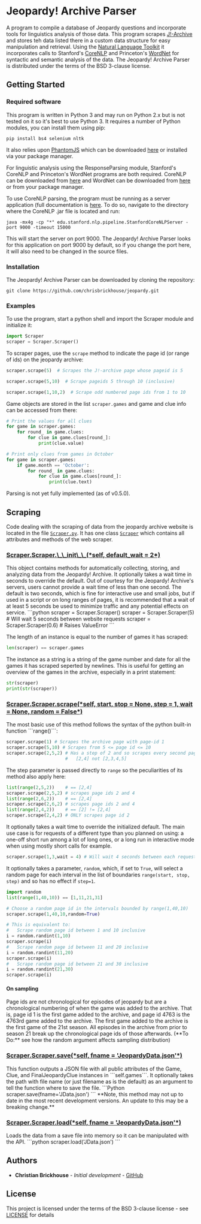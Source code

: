 # Jeopardy! Archive Parser

A program to compile a database of Jeopardy questions and incorporate tools for linguistics analysis of those data. This program scrapes [J!-Archive](http://www.j-archive.com) and stores teh data listed there in a custom data structure for easy manipulation and retrieval. Using the [Natural Language Toolkit](https://github.com/nltk/nltk)
it incorporates calls to Stanford's [CoreNLP](https://github.com/stanfordnlp/CoreNLP) and Princeton's [WordNet](https://wordnet.princeton.edu/) for syntactic and semantic analysis of the data. The Jeopardy! Archive Parser is distributed under the terms of the BSD 3-clause license.

## Getting Started

### Required software

This program is written in Python 3 and may run on Python 2.x but is not tested on it so it's best to use Python 3. It requires a number of Python modules, you can install them using pip:

```
pip install bs4 selenium nltk
```

It also relies upon [PhantomJS](https://github.com/ariya/phantomjs/) which can be downloaded [here](http://phantomjs.org/) or installed via your package manager.

For linguistic analysis using the ResponseParsing module, Stanford's CoreNLP and Princeton's WordNet programs are both required. CoreNLP can be downloaded from [here](https://stanfordnlp.github.io/CoreNLP/download.html) and WordNet can be downloaded from [here](https://wordnet.princeton.edu/wordnet/download/current-version/) or from your package manager.

To use CoreNLP parsing, the program must be running as a server application (full documentation is [here](https://stanfordnlp.github.io/CoreNLP/corenlp-server.html). To do so, navigate to the directory where the CoreNLP .jar file is located and run:

```java -mx4g -cp "*" edu.stanford.nlp.pipeline.StanfordCoreNLPServer -port 9000 -timeout 15000```

This will start the server on port 9000. The Jeopardy! Archive Parser looks for this application on port 9000 by default, so if you change the port here, it will also need to be changed in the source files.

### Installation

The Jeopardy! Archive Parser can be downloaded by cloning the repository:

```
git clone https://github.com/chrisbrickhouse/jeopardy.git
```

### Examples

To use the program, start a python shell and import the Scraper module and initialize it:

```python
import Scraper
scraper = Scraper.Scraper()
```

To scraper pages, use the ```scrape``` method to indicate the page id (or range of ids) on the jeopardy archive:

```python
scraper.scrape(5)  # Scrapes the J!-archive page whose pageid is 5

scraper.scrape(5,10)  # Scrape pageids 5 through 10 (inclusive)

scraper.scrape(1,10,2)  # Scrape odd numbered page ids from 1 to 10
```

Game objects are stored in the list ```scraper.games``` and game and clue info can be accessed from there:

```python
# Print the values for all clues
for game in scraper.games:
    for round_ in game.clues:
        for clue in game.clues[round_]:
            print(clue.value)

# Print only clues from games in October
for game in scraper.games:
    if game.month == 'October':
        for round_ in game.clues:
            for clue in game.clues[round_]:
                print(clue.text)
```

Parsing is not yet fully implemented (as of v0.5.0).

## Scraping
Code dealing with the scraping of data from the jeopardy archive website is located in the file [```Scraper.py```](Scraper.py). It has one class [```Scraper```](https://github.com/chrisbrickhouse/jeopardy/blob/dev/Scraper.py#L14-L167) which contains all attributes and methods of the web scraper.

<h3 id="Scraper-Scraper-init" style="%font-family: monospace;"><a href="https://github.com/chrisbrickhouse/jeopardy/blob/dev/Scraper.py#L31-L50">Scraper.Scraper.\_\_init\_\_(*self, default_wait = 2*)</a></h3>
This object contains methods for automatically collecting, storing, and analyzing data from the Jeopardy! Archive. It optionally takes a wait time in seconds to override the default. Out of courtesy for the Jeopardy! Archive's servers, users cannot provide a wait time of less than one second. The default is two seconds, which is fine for interactive use and small jobs, but if used in a script or on long ranges of pages, it is recommended that a wait of at least 5 seconds be used to minimize traffic and any potential effects on service.
```python
scraper = Scraper.Scraper()
scraper = Scraper.Scraper(5) # Will wait 5 seconds between website requests
scraper = Scraper.Scraper(0.6) # Raises ValueError
```

The length of an instance is equal to the number of games it has scraped:
```Python
len(scraper) == scraper.games
```

The instance as a string is a string of the game number and date for all the games it has scraped seperted by newlines. This is useful for getting an overview of the games in the archive, especially in a print statement:
```Python
str(scraper)
print(str(scraper))
```

<h3 id="Scraper-Scraper-scrape" style="%font-family: monospace;"><a href="https://github.com/chrisbrickhouse/jeopardy/blob/dev/Scraper.py#L52-L123">Scraper.Scraper.scrape(*self, start, stop = None, step = 1, wait = None, random = False*)</a></h3>
The most basic use of this method follows the syntax of the python built-in function ```range()```:

```python
scraper.scrape(1) # Scrapes the archive page with page-id 1
scraper.scrape(5,10) # Scrapes from 5 <= page id <= 10
scraper.scrape(2,5,2) # Has a step of 2 and so scrapes every second page:
                      #   [2,4] not [2,3,4,5]
```

The step parameter is passed directly to ```range``` so the peculiarities of its method also apply here:

```python
list(range(2,5,2))    # == [2,4]
scraper.scrape(2,5,2) # scrapes page ids 2 and 4
list(range(2,6,2))    # == [2,4]
scraper.scrape(2,6,2) # scrapes page ids 2 and 4
list(range(2,4,2))    # == [2] != [2,4]
scraper.scrape(2,4,2) # ONLY scrapes page id 2
```


It optionally takes a wait time to override the initialized default. The main use case is for requests of a different type than you planned on using: a one-off short run among a lot of long ones, or a long run in interactive mode when using mostly short calls for example.

```python
scraper.scrape(1,3,wait = 4) # Will wait 4 seconds between each request.
```

It optionally takes a parameter, ```random```, which, if set to ```True```, will select a random page for each interval in the list of boundaries ```range(start, stop, step)``` and so has no effect if ```step=1```.

```python
import random
list(range(1,40,10)) == [1,11,21,31]

# Choose a random page id in the intervals bounded by range(1,40,10)
scraper.scrape(1,40,10,random=True)

# This is equivalent to:
#   Scrape random page id between 1 and 10 inclusive
i = random.randint(1,10)
scraper.scrape(i)
#   Scrape random page id between 11 and 20 inclusive
i = random.randint(11,20)
scraper.scrape(i)
#   Scrape random page id between 21 and 30 inclusive
i = random.randint(21,30)
scraper.scrape(i)
```

<h4> On sampling</h4>
Page ids are not chronological for episodes of jeopardy but are a chronological numbering of when the game was added to the archive. That is, page id 1 is the first game added to the archive, and page id 4763 is the 4763rd game added to the archive. The first game added to the archive is the first game of the 21st season. All episodes in the archive from prior to season 21 break up the chronological page ids of those afterwards. (**To Do:** see how the random argument affects sampling distribution)

<h3 id="Scraper-Scraper-save" style="%font-family: monospace;"><a href="https://github.com/chrisbrickhouse/jeopardy/blob/dev/Scraper.py#L125-L138">Scraper.Scraper.save(*self, fname = 'JeopardyData.json'*)</a></h3>
This function outputs a JSON file with all public attributes of the Game, Clue, and FinalJeopardyClue instances in ```self.games```. It optionally takes the path with file name (or just filename as is the default) as an argument to tell the function where to save the file.
```Python
scraper.save(fname='JData.json')
```
**Note, this method may not up to date in the most recent development versions. An update to this may be a breaking change.**

<h3 id="Scraper-Scraper-load" style="%font-family: monospace;"><a href="https://github.com/chrisbrickhouse/jeopardy/blob/dev/Scraper.py#L140-L146">Scraper.Scraper.load(*self, fname = 'JeopardyData.json'*)</a></h3>
Loads the data from a save file into memory so it can be manipulated with the API.
```python
scraper.load('JData.json')
```

## Authors

* **Christian Brickhouse** - *Initial development* - [GitHub](https://github.com/chrisbrickhouse)

## License

This project is licensed under the terms of the BSD 3-clause license - see [LICENSE](LICENSE) for details
